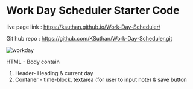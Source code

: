 # Work Day Scheduler Starter Code


live page link : https://ksuthan.github.io/Work-Day-Scheduler/

Git hub repo :  https://github.com/KSuthan/Work-Day-Scheduler.git


![workday](https://user-images.githubusercontent.com/91926452/142901881-9e9abd4a-e0b1-43f1-acb2-1814ec18d999.PNG)


HTML  - Body contain
1. Header- Heading &  current day
2. Contaner - time-block, textarea (for user to input note) & save button

